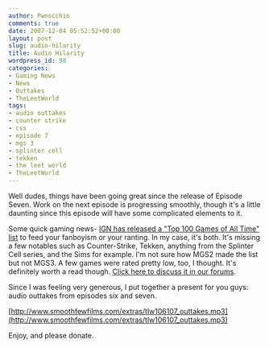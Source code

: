 ```yaml
---
author: Pwnocchio
comments: true
date: 2007-12-04 05:52:52+00:00
layout: post
slug: audio-hilarity
title: Audio Hilarity
wordpress_id: 98
categories:
- Gaming News
- News
- Outtakes
- TheLeetWorld
tags:
- audio outtakes
- counter strike
- css
- episode 7
- mgs 3
- splinter cell
- tekken
- the leet world
- TheLeetWorld
---
```


Well dudes, things have been going great since the release of Episode Seven. Work on the next episode is progressing smoothly, though it's a little daunting since this episode will have some complicated elements to it.

Some quick gaming news- [IGN has released a "Top 100 Games of All Time" list](http://top100.ign.com/2007/index.html) to feed your fanboyism or your ranting. In my case, it's both. It's missing a few notables such as Counter-Strike, Tekken, anything from the Splinter Cell series, and the Sims for example. I'm not sure how MGS2 made the list but not MGS3. A few games were rated pretty low, too, I thought. It's definitely worth a read though. [Click here to discuss it in our forums](http://www.smoothfewfilms.com/forum/viewtopic.php?f=13&t=330).

Since I was feeling very generous, I put together a present for you guys: audio outtakes from episodes six and seven.

[http://www.smoothfewfilms.com/extras/tlw106107_outtakes.mp3](http://www.smoothfewfilms.com/extras/tlw106107_outtakes.mp3)

Enjoy, and please donate.
